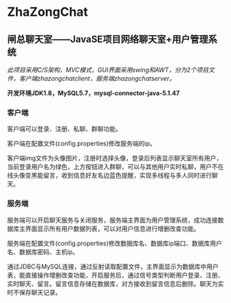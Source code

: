# ZhaZongChat
## 闸总聊天室——JavaSE项目网络聊天室+用户管理系统

*此项目采用C/S架构，MVC模式，GUI界面采用swing和AWT，分为2个项目文件，客户端zhazongchatclient，服务端zhazongchatserver。*

**开发环境JDK1.8，MySQL5.7，mysql-connector-java-5.1.47**

### 客户端

  客户端可以登录、注册、私聊、群聊功能。
  
  客户端在配置文件(config.properties)修改服务端的ip。
  
  客户端img文件为头像图片，注册时选择头像，登录后列表显示聊天室所有用户，当前登录用户名为绿色，上方按钮进入群聊，可以与其他用户实时私聊，用户不在线头像变黑能留言，收到信息好友名边蓝色提醒，实现多线程与多人同时进行聊天。

### 服务端

  服务端可以开启聊天服务与关闭服务，服务端主界面为用户管理系统，成功连接数据库主界面显示所有用户数据列表，可以对用户信息进行增删改查功能。
  
  服务端在配置文件(config.properties)修改数据库名、数据库ip端口、数据库用户名、数据库密码、主机ip。
  
  通过JDBC与MySQL连接，通过反射读取配置文件，主界面显示为数据库中用户表，能直接操作增删改查功能，开启服务后，通过信号类型判断用户登录、注册、实时聊天、留言。留言信息存储在数据库，对方接收到留言信息后删除。聊天为实时不保存聊天记录。
